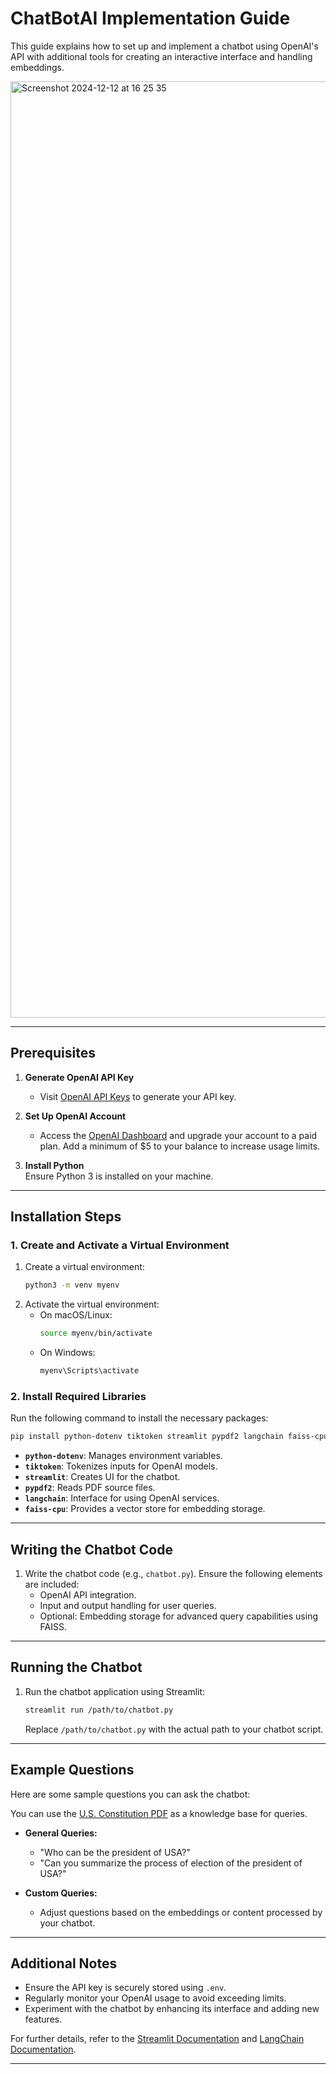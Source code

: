 # ChatBotAI Implementation Guide

This guide explains how to set up and implement a chatbot using OpenAI's API with additional tools for creating an interactive interface and handling embeddings.

<img width="1498" alt="Screenshot 2024-12-12 at 16 25 35" src="https://github.com/user-attachments/assets/2c45aa84-477e-4e59-8c10-e6247ec1b1db" />


---

## Prerequisites

1. **Generate OpenAI API Key**  
   - Visit [OpenAI API Keys](https://platform.openai.com/api-keys) to generate your API key.  

2. **Set Up OpenAI Account**  
   - Access the [OpenAI Dashboard](https://platform.openai.com) and upgrade your account to a paid plan. Add a minimum of $5 to your balance to increase usage limits.

3. **Install Python**  
   Ensure Python 3 is installed on your machine.

---

## Installation Steps

### 1. Create and Activate a Virtual Environment
1. Create a virtual environment:
   ```bash
   python3 -m venv myenv
   ```
2. Activate the virtual environment:
   - On macOS/Linux:
     ```bash
     source myenv/bin/activate
     ```
   - On Windows:
     ```bash
     myenv\Scripts\activate
     ```

### 2. Install Required Libraries
Run the following command to install the necessary packages:
```bash
pip install python-dotenv tiktoken streamlit pypdf2 langchain faiss-cpu
```

- **`python-dotenv`**: Manages environment variables.
- **`tiktoken`**: Tokenizes inputs for OpenAI models.
- **`streamlit`**: Creates UI for the chatbot.
- **`pypdf2`**: Reads PDF source files.
- **`langchain`**: Interface for using OpenAI services.
- **`faiss-cpu`**: Provides a vector store for embedding storage.

---

## Writing the Chatbot Code

1. Write the chatbot code (e.g., `chatbot.py`). Ensure the following elements are included:
   - OpenAI API integration.
   - Input and output handling for user queries.
   - Optional: Embedding storage for advanced query capabilities using FAISS.

---

## Running the Chatbot

1. Run the chatbot application using Streamlit:
   ```bash
   streamlit run /path/to/chatbot.py
   ```
   Replace `/path/to/chatbot.py` with the actual path to your chatbot script.

---

## Example Questions

Here are some sample questions you can ask the chatbot:

You can use the [U.S. Constitution PDF](https://constitutioncenter.org/media/files/constitution.pdf) as a knowledge base for queries.

- **General Queries:**
  - "Who can be the president of USA?"
  - "Can you summarize the process of election of the president of USA?"

- **Custom Queries:**
  - Adjust questions based on the embeddings or content processed by your chatbot.

---

## Additional Notes

- Ensure the API key is securely stored using `.env`.
- Regularly monitor your OpenAI usage to avoid exceeding limits.
- Experiment with the chatbot by enhancing its interface and adding new features.

For further details, refer to the [Streamlit Documentation](https://docs.streamlit.io/) and [LangChain Documentation](https://docs.langchain.com/).

---
